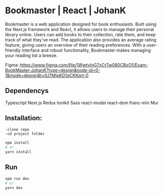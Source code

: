 # Bookmaster | React | JohanK

Bookmaster is a web application designed for book enthusiasts. Built using the Next.js framework and React, it allows users to manage their personal library online. Users can add books to their collection, rate them, and keep track of what they've read. The application also provides an average rating feature, giving users an overview of their reading preferences. With a user-friendly interface and robust functionality, Bookmaster makes managing your reading list a breeze.

Figma:
https://www.figma.com/file/1WwtvInG7xCrTw080CBxO1/Exam-BookMaster-JohanK?type=design&node-id=0-1&mode=design&t=tU7MIpKD1qCKKqrt-0

## Dependencys

Typescript
Next.js
Redux toolkit
Sass
react-modal
react-dom
franc-min
Mui

## Installation:

```bash
-clone repo
-cd project folder

npm install
# or
yarn install

```

## Run

```bash
npm run dev
# or
yarn dev
```
